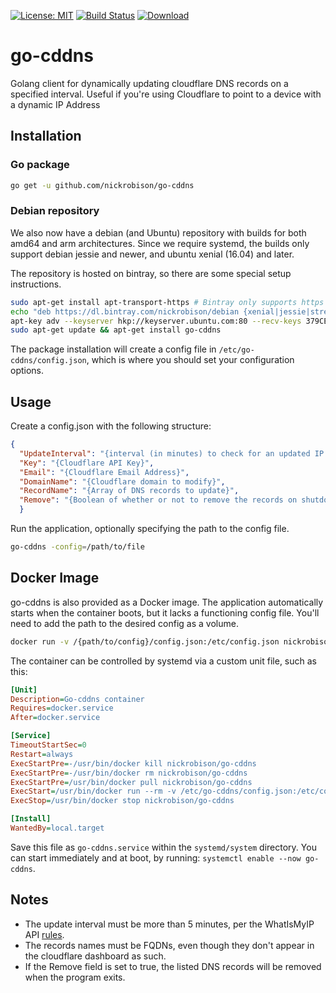 [![License: MIT](https://img.shields.io/badge/License-MIT-yellow.svg)](https://opensource.org/licenses/MIT)
[![Build Status](https://travis-ci.org/nickrobison/go-cddns.svg?branch=master)](https://travis-ci.org/nickrobison/go-cddns)
[ ![Download](https://api.bintray.com/packages/nickrobison/debian/go-cddns/images/download.svg) ](https://bintray.com/nickrobison/debian/go-cddns/_latestVersion)

# go-cddns

Golang client for dynamically updating cloudflare DNS records on a specified interval. Useful if you're using Cloudflare to point to a device with a dynamic IP Address

## Installation

### Go package

```bash
go get -u github.com/nickrobison/go-cddns
```

### Debian repository

We also now have a debian (and Ubuntu) repository with builds for both amd64 and arm architectures.
Since we require systemd, the builds only support debian jessie and newer, and ubuntu xenial (16.04) and later.

The repository is hosted on bintray, so there are some special setup instructions.

```bash
sudo apt-get install apt-transport-https # Bintray only supports https connections
echo "deb https://dl.bintray.com/nickrobison/debian {xenial|jessie|stretch} main" | sudo tee -a /etc/apt/sources.list
apt-key adv --keyserver hkp://keyserver.ubuntu.com:80 --recv-keys 379CE192D401AB61 # We need to import the Bintray public key
sudo apt-get update && apt-get install go-cddns
```

The package installation will create a config file in ```/etc/go-cddns/config.json```, which is where you should set your configuration options.

## Usage

Create a config.json with the following structure:

```json
{
  "UpdateInterval": "{interval (in minutes) to check for an updated IP Address}",
  "Key": "{Cloudflare API Key}",
  "Email": "{Cloudflare Email Address}",
  "DomainName": "{Cloudflare domain to modify}",
  "RecordName": "{Array of DNS records to update}",
  "Remove": "{Boolean of whether or not to remove the records on shutdown}"
  }
  ```

Run the application, optionally specifying the path to the config file.

```bash
go-cddns -config=/path/to/file
```

## Docker Image

go-cddns is also provided as a Docker image.
The application automatically starts when the container boots, but it lacks a functioning config file.
You'll need to add the path to the desired config as a volume.

```bash
docker run -v /{path/to/config}/config.json:/etc/config.json nickrobison/go-cddns
```

The container can be controlled by systemd via a custom unit file, such as this:

```ini
[Unit]
Description=Go-cddns container
Requires=docker.service
After=docker.service

[Service]
TimeoutStartSec=0
Restart=always
ExecStartPre=-/usr/bin/docker kill nickrobison/go-cddns
ExecStartPre=-/usr/bin/docker rm nickrobison/go-cddns
ExecStartPre=/usr/bin/docker pull nickrobison/go-cddns
ExecStart=/usr/bin/docker run --rm -v /etc/go-cddns/config.json:/etc/config.json nickrobison/go-cddns
ExecStop=/usr/bin/docker stop nickrobison/go-cddns

[Install]
WantedBy=local.target
```

Save this file as `go-cddns.service` within the `systemd/system` directory.
You can start immediately and at boot, by running: `systemctl enable --now go-cddns`.

## Notes

* The update interval must be more than 5 minutes, per the WhatIsMyIP API [rules](http://whatismyipaddress.com/api).
* The records names must be FQDNs, even though they don't appear in the cloudflare dashboard as such.
* If the Remove field is set to true, the listed DNS records will be removed when the program exits.